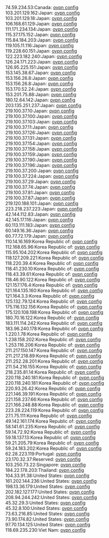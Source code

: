 74.59.234.53:Canada: [ovpn config](vpn/74_59_234_53.ovpn)  
103.201.129.162:Japan: [ovpn config](vpn/103_201_129_162.ovpn)  
103.201.129.18:Japan: [ovpn config](vpn/103_201_129_18.ovpn)  
106.168.61.129:Japan: [ovpn config](vpn/106_168_61_129.ovpn)  
111.171.234.134:Japan: [ovpn config](vpn/111_171_234_134.ovpn)  
115.37.175.152:Japan: [ovpn config](vpn/115_37_175_152.ovpn)  
115.84.184.203:Japan: [ovpn config](vpn/115_84_184_203.ovpn)  
119.105.11.116:Japan: [ovpn config](vpn/119_105_11_116.ovpn)  
119.228.60.151:Japan: [ovpn config](vpn/119_228_60_151.ovpn)  
122.223.182.240:Japan: [ovpn config](vpn/122_223_182_240.ovpn)  
126.24.171.223:Japan: [ovpn config](vpn/126_24_171_223.ovpn)  
126.95.225.151:Japan: [ovpn config](vpn/126_95_225_151.ovpn)  
153.145.38.67:Japan: [ovpn config](vpn/153_145_38_67.ovpn)  
153.156.26.8:Japan: [ovpn config](vpn/153_156_26_8.ovpn)  
153.156.26.8:Japan: [ovpn config](vpn/153_156_26_8.ovpn)  
153.170.52.24:Japan: [ovpn config](vpn/153_170_52_24.ovpn)  
153.201.75.88:Japan: [ovpn config](vpn/153_201_75_88.ovpn)  
180.12.64.142:Japan: [ovpn config](vpn/180_12_64_142.ovpn)  
203.135.251.237:Japan: [ovpn config](vpn/203_135_251_237.ovpn)  
219.100.37.10:Japan: [ovpn config](vpn/219_100_37_10.ovpn)  
219.100.37.100:Japan: [ovpn config](vpn/219_100_37_100.ovpn)  
219.100.37.103:Japan: [ovpn config](vpn/219_100_37_103.ovpn)  
219.100.37.11:Japan: [ovpn config](vpn/219_100_37_11.ovpn)  
219.100.37.126:Japan: [ovpn config](vpn/219_100_37_126.ovpn)  
219.100.37.131:Japan: [ovpn config](vpn/219_100_37_131.ovpn)  
219.100.37.154:Japan: [ovpn config](vpn/219_100_37_154.ovpn)  
219.100.37.158:Japan: [ovpn config](vpn/219_100_37_158.ovpn)  
219.100.37.159:Japan: [ovpn config](vpn/219_100_37_159.ovpn)  
219.100.37.190:Japan: [ovpn config](vpn/219_100_37_190.ovpn)  
219.100.37.196:Japan: [ovpn config](vpn/219_100_37_196.ovpn)  
219.100.37.200:Japan: [ovpn config](vpn/219_100_37_200.ovpn)  
219.100.37.224:Japan: [ovpn config](vpn/219_100_37_224.ovpn)  
219.100.37.29:Japan: [ovpn config](vpn/219_100_37_29.ovpn)  
219.100.37.74:Japan: [ovpn config](vpn/219_100_37_74.ovpn)  
219.100.37.81:Japan: [ovpn config](vpn/219_100_37_81.ovpn)  
219.100.37.87:Japan: [ovpn config](vpn/219_100_37_87.ovpn)  
219.120.188.101:Japan: [ovpn config](vpn/219_120_188_101.ovpn)  
223.218.237.223:Japan: [ovpn config](vpn/223_218_237_223.ovpn)  
42.144.112.83:Japan: [ovpn config](vpn/42_144_112_83.ovpn)  
42.145.17.116:Japan: [ovpn config](vpn/42_145_17_116.ovpn)  
60.113.111.183:Japan: [ovpn config](vpn/60_113_111_183.ovpn)  
60.149.16.36:Japan: [ovpn config](vpn/60_149_16_36.ovpn)  
60.77.72.179:Japan: [ovpn config](vpn/60_77_72_179.ovpn)  
110.14.16.169:Korea Republic of: [ovpn config](vpn/110_14_16_169.ovpn)  
112.168.65.96:Korea Republic of: [ovpn config](vpn/112_168_65_96.ovpn)  
115.95.104.202:Korea Republic of: [ovpn config](vpn/115_95_104_202.ovpn)  
118.127.209.221:Korea Republic of: [ovpn config](vpn/118_127_209_221.ovpn)  
118.220.39.4:Korea Republic of: [ovpn config](vpn/118_220_39_4.ovpn)  
118.41.230.10:Korea Republic of: [ovpn config](vpn/118_41_230_10.ovpn)  
118.43.39.61:Korea Republic of: [ovpn config](vpn/118_43_39_61.ovpn)  
118.46.90.122:Korea Republic of: [ovpn config](vpn/118_46_90_122.ovpn)  
121.157.176.4:Korea Republic of: [ovpn config](vpn/121_157_176_4.ovpn)  
121.164.135.160:Korea Republic of: [ovpn config](vpn/121_164_135_160.ovpn)  
121.164.3.3:Korea Republic of: [ovpn config](vpn/121_164_3_3.ovpn)  
125.132.79.124:Korea Republic of: [ovpn config](vpn/125_132_79_124.ovpn)  
175.116.132.156:Korea Republic of: [ovpn config](vpn/175_116_132_156.ovpn)  
175.120.108.198:Korea Republic of: [ovpn config](vpn/175_120_108_198.ovpn)  
180.70.16.122:Korea Republic of: [ovpn config](vpn/180_70_16_122.ovpn)  
183.111.114.242:Korea Republic of: [ovpn config](vpn/183_111_114_242.ovpn)  
183.96.240.178:Korea Republic of: [ovpn config](vpn/183_96_240_178.ovpn)  
1.220.1.78:Korea Republic of: [ovpn config](vpn/1_220_1_78.ovpn)  
1.238.158.202:Korea Republic of: [ovpn config](vpn/1_238_158_202.ovpn)  
1.253.116.206:Korea Republic of: [ovpn config](vpn/1_253_116_206.ovpn)  
211.217.150.147:Korea Republic of: [ovpn config](vpn/211_217_150_147.ovpn)  
211.217.218.89:Korea Republic of: [ovpn config](vpn/211_217_218_89.ovpn)  
211.252.28.201:Korea Republic of: [ovpn config](vpn/211_252_28_201.ovpn)  
211.54.216.155:Korea Republic of: [ovpn config](vpn/211_54_216_155.ovpn)  
218.235.81.14:Korea Republic of: [ovpn config](vpn/218_235_81_14.ovpn)  
220.118.240.181:Korea Republic of: [ovpn config](vpn/220_118_240_181.ovpn)  
220.118.240.181:Korea Republic of: [ovpn config](vpn/220_118_240_181.ovpn)  
220.93.26.42:Korea Republic of: [ovpn config](vpn/220_93_26_42.ovpn)  
221.146.39.191:Korea Republic of: [ovpn config](vpn/221_146_39_191.ovpn)  
221.158.237.66:Korea Republic of: [ovpn config](vpn/221_158_237_66.ovpn)  
221.166.248.88:Korea Republic of: [ovpn config](vpn/221_166_248_88.ovpn)  
223.28.224.119:Korea Republic of: [ovpn config](vpn/223_28_224_119.ovpn)  
27.1.75.111:Korea Republic of: [ovpn config](vpn/27_1_75_111.ovpn)  
49.142.161.174:Korea Republic of: [ovpn config](vpn/49_142_161_174.ovpn)  
58.141.61.235:Korea Republic of: [ovpn config](vpn/58_141_61_235.ovpn)  
59.14.72.92:Korea Republic of: [ovpn config](vpn/59_14_72_92.ovpn)  
59.18.137.13:Korea Republic of: [ovpn config](vpn/59_18_137_13.ovpn)  
59.21.205.79:Korea Republic of: [ovpn config](vpn/59_21_205_79.ovpn)  
59.24.183.202:Korea Republic of: [ovpn config](vpn/59_24_183_202.ovpn)  
62.28.223.119:Portugal: [ovpn config](vpn/62_28_223_119.ovpn)  
23.170.32.37:Reserved: [ovpn config](vpn/23_170_32_37.ovpn)  
103.250.73.22:Singapore: [ovpn config](vpn/103_250_73_22.ovpn)  
184.22.178.203:Thailand: [ovpn config](vpn/184_22_178_203.ovpn)  
104.33.91.38:United States: [ovpn config](vpn/104_33_91_38.ovpn)  
161.202.144.236:United States: [ovpn config](vpn/161_202_144_236.ovpn)  
198.13.36.179:United States: [ovpn config](vpn/198_13_36_179.ovpn)  
202.182.127.177:United States: [ovpn config](vpn/202_182_127_177.ovpn)  
208.94.244.242:United States: [ovpn config](vpn/208_94_244_242.ovpn)  
45.32.29.3:United States: [ovpn config](vpn/45_32_29_3.ovpn)  
45.32.8.100:United States: [ovpn config](vpn/45_32_8_100.ovpn)  
73.63.216.85:United States: [ovpn config](vpn/73_63_216_85.ovpn)  
73.90.174.82:United States: [ovpn config](vpn/73_90_174_82.ovpn)  
97.70.134.125:United States: [ovpn config](vpn/97_70_134_125.ovpn)  
118.69.235.230:Viet Nam: [ovpn config](vpn/118_69_235_230.ovpn)  
